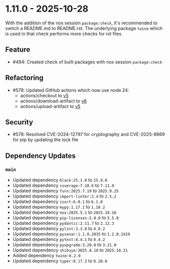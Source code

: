 # 1.11.0 - 2025-10-28

With the addition of the nox session `package:check`, it's recommended to
switch a README.md to README.rst. The underlying package `twine` which is used
in that check performs more checks for rst files.

## Feature

* #494: Created check of built packages with nox session `package:check`

## Refactoring

* #578: Updated GitHub actions which now use node 24:
   * actions/checkout to [v5](https://github.com/actions/checkout/releases/tag/v5.0.0)
   * actions/download-artifact to [v6](https://github.com/actions/download-artifact/releases/tag/v6.0.0)
   * actions/upload-artifact to [v5](https://github.com/actions/upload-artifact/releases/tag/v5.0.0)

## Security

* #578: Resolved CVE-2024-12797 for cryptography and CVE-2025-8869 for pip by updating the lock file

## Dependency Updates

### `main`
* Updated dependency `black:25.1.0` to `25.9.0`
* Updated dependency `coverage:7.10.6` to `7.11.0`
* Updated dependency `furo:2025.7.19` to `2025.9.25`
* Updated dependency `import-linter:2.4` to `2.5.2`
* Updated dependency `isort:6.0.1` to `6.1.0`
* Updated dependency `mypy:1.17.1` to `1.18.2`
* Updated dependency `nox:2025.5.1` to `2025.10.16`
* Updated dependency `pip-licenses:5.0.0` to `5.5.0`
* Updated dependency `pydantic:2.11.7` to `2.12.3`
* Updated dependency `pylint:3.3.8` to `4.0.2`
* Updated dependency `pysonar:1.1.0.2035` to `1.2.0.2419`
* Updated dependency `pytest:8.4.1` to `8.4.2`
* Updated dependency `pyupgrade:3.20.0` to `3.21.0`
* Updated dependency `shibuya:2025.8.16` to `2025.10.21`
* Added dependency `twine:6.2.0`
* Updated dependency `typer:0.17.3` to `0.20.0`
